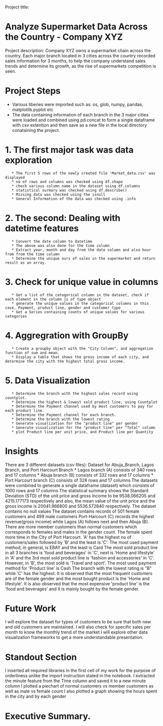 Project title:
# Analyze Supermarket Data Across the Country - Company XYZ

Project description:
Company XYZ owns a supermarket chain across the country. Each major branch located in 3 cities across the country recorded sales information for 3 months, to help the company understand sales trends and determine its growth, as the rise of supermarkets competition is seen.

# Project Steps
* Various liberies were imported such as: os, glob, numpy, pandas, matplotlib.pyplot etc
* The data containing information of each branch in the 3 major cities were loaded and combined using pd.concat to form a single dataframe with csv extention and then   save as a new file in the local directory conataining the project.
 # 1. The first major task was data exploration
       * The first 5 rows of the newly created file 'Market_data.csv' was displayed
       * no of rows and columns was checked using df.shape
       * check various column name in the dataset using df.columns 
       * statistical surmary was checked using df.describe()
       * Missing data was checked using the isnull
       * General Information of the data was checked using .info
 # 2. The second: Dealing with datetime features
       * Convert the date column to datetime
       * The above was also done for the time column
       * Extract year, month and day from the date column and also hour from from the time column
       * Determine the unique ours of sales in the supermarket and return result as an array.
 # 3. Check for unique value in columns
       * Get a list of the categorical column in the dataset, check if each element in the column is of type object
       * generate the unique values in the categorical columns in this case, Payment, product line, gender and customer type
       * Get a Series containing counts of unique values for various categories
 # 4.  Aggregration with GroupBy
       * Create a groupby object with the "City Column", and aggregation function of sum and mean.
       * Display a table that shows the gross income of each city, and determine the city with the highest total gross income.
 # 5. Data Visualization
       * Determine the branch with the highest sales record using countplot.
       * Determine the highest & lowest sold product line, using Countplot
       * Determine the Payment channel used by most customers to pay for each product line.
       * Determine the Payment channel for each branch.
       * Determine the branch with the lowest rating
       * Generate visualization for the "product line" per gender
       * Generate visualization for the "product line" per "Total" column
       * plot Product line per unit price, and Product line per Quantity
# Insights
There are 3 different datasets (csv files): Dataset for Abuja_Branch, Lagos Branch, and Port Harcourt Branch
		* Lagos branch (A) consists of 340 rows and 17 columns
		* Abuja branch (B) consists of 332 rows and 17 columns
		* Port Harcourt branch (C) consists of 328 rows and 17 columns
The datasets were combined to generate a single dataframe (dataset) which consists of 1000 rows and 17 columns
The statistical summary shows the Standard Deviation (STD) of the unit price and gross income to be 9538.066205 and 4215.177173 respectively and also, the mean value of the unit price and the gross income is 20041.966800 and 5536.572840 respectively.
The dataset contains no null values
The dataset contains records of 501 female customers and 499 male customers
Port-Harcourt (C) records the highest revenue(gross income) while Lagos (A) follows next and then Abuja (B).
There are more member customers than normal customers which corresponds to females and males in the gender count.
The female spent more time in the City of Port Harcourt.
'A' has the highest no of customers/sales followed by 'B' and the least is 'C'.
The most used payment method, in general, is EBAY and the least is Card
The most sold product line in all 3 branches is 'food and beverages' in 'C', next is 'Home and lifestyle' in 'A' and the 3rd most sold product line is 'fashion and accessories' in 'C'. However, in 'B', the most sold is 'Travel and sport'.
The most used payment method for 'Product line' is Cash
The branch with the lowest rating is "B" while 'C' has the highest.
It is observed that the most frequent customers are of the female gender and the most bought product is the 'Home and lifestyle'.
It is also observed that the most expensive 'product line' is the 'food and beverages' and it is mainly bought by the female gender.

# Future Work
I will explore the dataset for types of customers to be sure that both new and old customers are maintained.
I will also check for specific sales per month to know the monthly trend of the market
I will explore other data visualization frameworks to get a more understandable presentation.  

# Standout Section
I inserted all required libraries in the first cell of my work for the purpose of orderliness unlike the import instruction stated in the notebook.
I extracted the minute feature from the Time column and saved it to a new minute column
I plotted a piechart of normal customers vs member customers as well as male vs female count
I also plotted a graph showing the hours spent in the city and by each gender

# Executive Summary.
